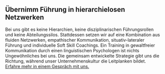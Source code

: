 ## Übernimm Führung in hierarchielosen Netzwerken

Bei uns gibt es keine Hierarchien, keine disziplinarischen Führungsrollen und keine Abteilungssilos. Stattdessen setzen wir auf eine Kombination aus fluiden Netzwerken, empathischer Kommunikation, situativ-lateraler Führung und individuelle Soft Skill Coachings. Ein Training in gewaltfreier Kommunikation durch einen linguistischen Psychologen ist nichts Ungewöhnliches bei uns. Die gemeinsam entwickelte Strategie gibt uns die Richtung, während unser Unternehmenskultur die Leitplanken bildet. [Erfahre mehr in einem Gespräch mit uns.](tel:+49721935163054)

